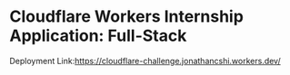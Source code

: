 # Cloudflare Workers Internship Application: Full-Stack

Deployment Link:https://cloudflare-challenge.jonathancshi.workers.dev/
